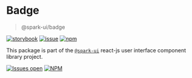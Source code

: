 # Badge

> @spark-ui/badge

[![storybook](https://img.shields.io/badge/storybook-black?logo=storybook)](https://sparkui.vercel.app/?path=/docs/components-badge--docs)
[![issue](https://img.shields.io/badge/report%20a%20bug-black?logo=openbugbounty&logoColor=red)](https://github.com/adevinta/spark/issues/new?&projects=4&template=bug-report.yml&assignees=&labels=Component,Component%3A%20badge)
[![npm](https://img.shields.io/npm/dt/%40spark-ui/badge?logo=npm&labelColor=black)](https://www.npmjs.com/package/@spark-ui/badge)

This package is part of the [`@spark-ui`](https://github.com/adevinta/spark) react-js user interface component library project.

[![Issues open](https://img.shields.io/github/issues-search/adevinta/spark?query=is%3Aopen%20label%3A%22Component%3A%20badge%22&logo=openbugbounty&logoColor=red&label=issues%20open&color=red)](https://github.com/adevinta/spark/issues?q=is%3Aopen+label%3Abadge)
[![NPM](https://img.shields.io/npm/l/%40spark-ui%2Fbadge)](https://github.com/adevinta/spark/blob/main/packages/components/badge/LICENSE.md)
